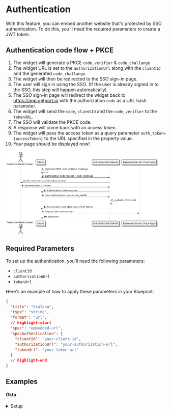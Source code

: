 # Authentication

With this feature, you can embed another website that's protected by SSO authentication.
To do this, you'll need the required parameters to create a JWT token.

## Authentication code flow + PKCE

1. The widget will generate a PKCE `code_verifier` & `code_challange`
2. The widget URL is set to the `authorizationUrl` along with the `clientId` and the generated `code_challange`.
3. The widget will then be redirected to the SSO sign-in page.
4. The user will sign in using the SSO. (If the user is already signed in to the SSO, this step will happen automatically)
5. The SSO sign-in page will redirect the widget back to https://app.getport.io with the authorization `code` as a URL hash parameter.
6. The widget will send the `code`, `clientId` and the `code_verifier` to the `tokenURL`.
7. The SSO will validate the PKCE code.
8. A response will come back with an access token.
9. The widget will pass the access token as a query parameter `auth_token={accessToken}` to the URL specified in the property value.
10. Your page should be displayed now!

![AuthorizationCodeFlow.png](../../../../static/img/software-catalog/widgets/embedded-url/AuthorizationCodeFlow.png)

## Required Parameters

To set up the authentication, you'll need the following parameters:

- `clientId`
- `authorizationUrl`
- `tokenUrl`

Here's an example of how to apply these parameters in your Blueprint:

```json showLineNumbers
{
  "title": "Grafana",
  "type": "string",
  "format": "url",
  // highlight-start
  "spec": "embedded-url",
  "specAuthentication": {
    "clientId": "your-client-id",
    "authorizationUrl": "your-authorization-url",
    "tokenUrl": "your-token-url"
  }
  // highlight-end
}
```

## Examples

#### Okta

<details>
    <summary>Setup</summary>

**Steps:**

1. Follow steps in [right here on Okta documentation](https://developer.okta.com/docs/guides/implement-grant-type/authcodepkce/main/) to create an Application in your Okta Organization.
2. Make sure Port Host is in the Redirect Uris:
   1. Go to Applications > The application you just created > Login >
   2. Add `https://app.getport.io` as a Sign-in redirect URI.
3. Enable IFrame for Sign-In Page:
   1. Go to Customizations > Other
   2. Scroll to "IFrame Embedding" and enable it.

<br />

**How to configure my Grafana with OAuth & Port embedding?**
:::info Note
The following example is just for illustration purposes and may not reflect the actual URLs and client IDs used in
your Okta setup.

Based on Grafana docs for [JWT Configuration](https://grafana.com/docs/grafana/latest/setup-grafana/configure-security/configure-authentication/jwt/) & [OAuth Configuration](https://grafana.com/docs/grafana/latest/setup-grafana/configure-security/configure-authentication/generic-oauth/)

:::

```ini
[security] -> Required for the embedding
allow_embedding = true

[auth.jwt] -> Required for the embedding
...
jwk_set_url = https://{your-okta-org}.okta.com/oauth2/default/v1/keys
expected_claims = {"iss": "https://{your-okta-org}.okta.com", "aud": "https://{your-okta-org}.okta.com"}
url_login = true
...

[auth.generic_oauth] -> Regular OAuth authentication
...
client_id = {CLIENT_ID}
client_secret = {CLIENT_SECRET}
auth_url = https://{YOUR_OKTA_ORG}.okta.com/oauth2/v1/authorize
token_url = https://{YOUR_OKTA_ORG}.okta.com/oauth2/v1/token
api_url = https://{YOUR_OKTA_ORG}.okta.com/oauth2/v1/userinfo
enable_login_token = true
use_pkce = true
...
```

**Troubleshoot**

- Okta 400 Bad Request displayed
  - Check you used the correct authorizationUrl & clientId.
  - Check your application is activated.
- Okta 400 Bad Request displayed. Your request resulted in an error. The 'redirect_uri' parameter must be a Login redirect URI in the client app settings.

  - Make sure you entered https://app.getport.io as a Sign-in redirect URI for your application as mentioned in the steps above.

- "refused to connect." is displayed
  - Make sure you enabled "IFrame Embedding" as mentioned in the steps above
- Could not fetch your auth token.
  - Make sure your tokenUrl is the correct url.

</details>
